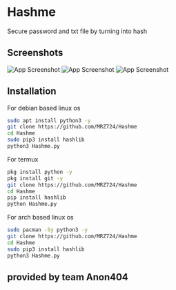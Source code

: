 # Hashme

Secure password and txt file by turning into hash

## Screenshots

![App Screenshot](https://imgur.com/qkR3Rpd.png)
![App Screenshot](https://imgur.com/c8xXCja.png)
![App Screenshot](https://imgur.com/bZtCTHP.png)

## Installation

For debian based linux os

```bash
sudo apt install python3 -y
git clone https://github.com/MRZ724/Hashme
cd Hashme
sudo pip3 install hashlib
python3 Hashme.py
```
For termux

```bash
pkg install python -y
pkg install git -y
git clone https://github.com/MRZ724/Hashme
cd Hashme
pip install hashlib
python Hashme.py
```

For arch based linux os

```bash
sudo pacman -Sy python3 -y
git clone https://github.com/MRZ724/Hashme
cd Hashme
sudo pip3 install hashlib
python3 Hashme.py
```

## provided by team Anon404
